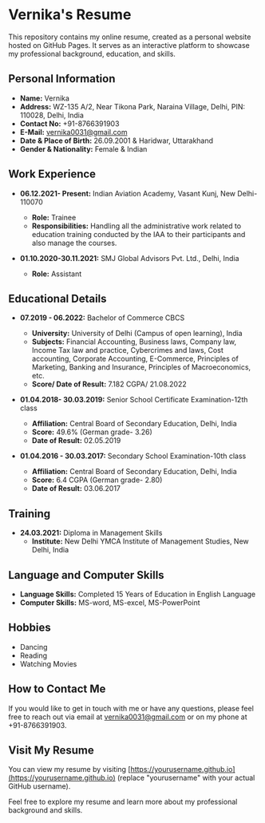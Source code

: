 # Vernika's Resume

This repository contains my online resume, created as a personal website hosted on GitHub Pages. It serves as an interactive platform to showcase my professional background, education, and skills.

## Personal Information

- **Name:** Vernika
- **Address:** WZ-135 A/2, Near Tikona Park, Naraina Village, Delhi, PIN: 110028, Delhi, India
- **Contact No:** +91-8766391903
- **E-Mail:** vernika0031@gmail.com
- **Date & Place of Birth:** 26.09.2001 & Haridwar, Uttarakhand
- **Gender & Nationality:** Female & Indian

## Work Experience

- **06.12.2021- Present:** Indian Aviation Academy, Vasant Kunj, New Delhi-110070
  - **Role:** Trainee
  - **Responsibilities:** Handling all the administrative work related to education training conducted by the IAA to their participants and also manage the courses.

- **01.10.2020-30.11.2021:** SMJ Global Advisors Pvt. Ltd., Delhi, India
  - **Role:** Assistant

## Educational Details

- **07.2019 - 06.2022:** Bachelor of Commerce CBCS
  - **University:** University of Delhi (Campus of open learning), India
  - **Subjects:** Financial Accounting, Business laws, Company law, Income Tax law and practice, Cybercrimes and laws, Cost accounting, Corporate Accounting, E-Commerce, Principles of Marketing, Banking and Insurance, Principles of Macroeconomics, etc.
  - **Score/ Date of Result:** 7.182 CGPA/ 21.08.2022

- **01.04.2018- 30.03.2019:** Senior School Certificate Examination-12th class
  - **Affiliation:** Central Board of Secondary Education, Delhi, India
  - **Score:** 49.6% (German grade- 3.26)
  - **Date of Result:** 02.05.2019

- **01.04.2016 - 30.03.2017:** Secondary School Examination-10th class
  - **Affiliation:** Central Board of Secondary Education, Delhi, India
  - **Score:** 6.4 CGPA (German grade- 2.80)
  - **Date of Result:** 03.06.2017

## Training

- **24.03.2021:** Diploma in Management Skills
  - **Institute:** New Delhi YMCA Institute of Management Studies, New Delhi, India

## Language and Computer Skills

- **Language Skills:** Completed 15 Years of Education in English Language
- **Computer Skills:** MS-word, MS-excel, MS-PowerPoint

## Hobbies

- Dancing
- Reading
- Watching Movies

## How to Contact Me

If you would like to get in touch with me or have any questions, please feel free to reach out via email at [vernika0031@gmail.com](mailto:vernika0031@gmail.com) or on my phone at +91-8766391903.

## Visit My Resume

You can view my resume by visiting [https://yourusername.github.io](https://yourusername.github.io) (replace "yourusername" with your actual GitHub username).

Feel free to explore my resume and learn more about my professional background and skills.
